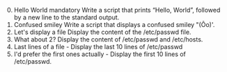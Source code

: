 0. Hello World
mandatory Write a script that prints “Hello, World”, followed by a new line to the standard output.
1. Confused smiley
Write a script that displays a confused smiley "(Ôo)'.
2. Let's display a file
Display the content of the /etc/passwd file.
3. What about 2?
Display the content of /etc/passwd and /etc/hosts.
4. Last lines of a file - Display the last 10 lines of /etc/passwd
5. I'd prefer the first ones actually - Display the first 10 lines of /etc/passwd.

